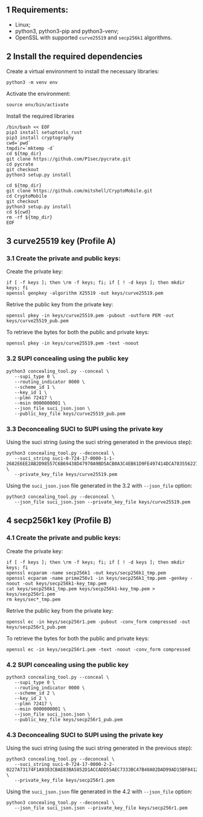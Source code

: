 ## 1 Requirements:
- Linux;
- python3, python3-pip and python3-venv;
- OpenSSL with supported `curve25519` and `secp256k1` algorithms.

## 2 Install the required dependencies
Create a virtual environment to install the necessary libraries:
```shell
python3 -m venv env
```

Activate the environment:
```shell
source env/bin/activate
```

Install the required libraries
```shell
/bin/bash << EOF 
pip3 install setuptools_rust
pip3 install cryptography
cwd=`pwd`
tmpdir=`mktemp -d`
cd ${tmp_dir}
git clone https://github.com/P1sec/pycrate.git
cd pycrate 
git checkout
python3 setup.py install

cd ${tmp_dir}
git clone https://github.com/mitshell/CryptoMobile.git
cd CryptoMobile 
git checkout
python3 setup.py install
cd ${cwd}
rm -rf ${tmp_dir}
EOF

```

## 3 curve25519 key (Profile A)

### 3.1 Create the private and public keys:
Create the private key:
```shell
if [ -f keys ]; then \rm -f keys; fi; if [ ! -d keys ]; then mkdir keys; fi
openssl genpkey -algorithm X25519 -out keys/curve25519.pem
```

Retrive the public key from the private key:
```shell
openssl pkey -in keys/curve25519.pem -pubout -outform PEM -out keys/curve25519_pub.pem
```

To retrieve the bytes for both the public and private keys:
```shell
openssl pkey -in keys/curve25519.pem -text -noout
```

### 3.2 SUPI concealing using the public key
```shell
python3 concealing_tool.py --conceal \
   --supi_type 0 \
   --routing_indicator 0000 \
   --scheme_id 1 \
   --key_id 1 \
   --plmn 72417 \
   --msin 0000000001 \
   --json_file suci_json.json \
   --public_key_file keys/curve25519_pub.pem
```

### 3.3 Deconcealing SUCI to SUPI using the private key

Using the suci string (using the suci string generated in the previous step):
```shell
python3 concealing_tool.py --deconceal \
   --suci_string suci-0-724-17-0000-1-1-2682E6EE2AB2D98557C6B69438D47970A9BD5ACB0A3C4EB61D9FE497414DCA783556227BD4BC80E8320F95985D  \
   --private_key_file keys/curve25519.pem
```

Using the `suci_json.json` file generated in the 3.2 with `--json_file` option:
```shell
python3 concealing_tool.py --deconceal \
   --json_file suci_json.json --private_key_file keys/curve25519.pem 
```


## 4 secp256k1 key (Profile B)

### 4.1 Create the private and public keys:
Create the private key:
```shell
if [ -f keys ]; then \rm -f keys; fi; if [ ! -d keys ]; then mkdir keys; fi
openssl ecparam -name secp256k1 -out keys/secp256k1_tmp.pem
openssl ecparam -name prime256v1 -in keys/secp256k1_tmp.pem -genkey -noout -out keys/secp256k1-key_tmp.pem 
cat keys/secp256k1_tmp.pem keys/secp256k1-key_tmp.pem > keys/secp256r1.pem
rm keys/sec*_tmp.pem 
```

Retrive the public key from the private key:
```shell
openssl ec -in keys/secp256r1.pem -pubout -conv_form compressed -out keys/secp256r1_pub.pem
```

To retrieve the bytes for both the public and private keys:
```shell
openssl ec -in keys/secp256r1.pem -text -noout -conv_form compressed
```

### 4.2 SUPI concealing using the public key
```shell
python3 concealing_tool.py --conceal \
   --supi_type 0 \
   --routing_indicator 0000 \
   --scheme_id 2 \
   --key_id 2 \
   --plmn 72417 \
   --msin 0000000001 \
   --json_file suci_json.json \
   --public_key_file keys/secp256r1_pub.pem
```

### 4.3 Deconcealing SUCI to SUPI using the private key

Using the suci string (using the suci string generated in the previous step):
```shell
python3 concealing_tool.py --deconceal \
   --suci_string suci-0-724-17-0000-2-2-0227A73174F1A9383CBAE83BA5852D1ACCADD55AEC7333BC47B40A02DAD99AD15BF8412D19A715497ED4A1C1B3B1  \
   --private_key_file keys/secp256r1.pem
```

Using the `suci_json.json` file generated in the 4.2 with `--json_file` option:
```shell
python3 concealing_tool.py --deconceal \
   --json_file suci_json.json --private_key_file keys/secp256r1.pem
```